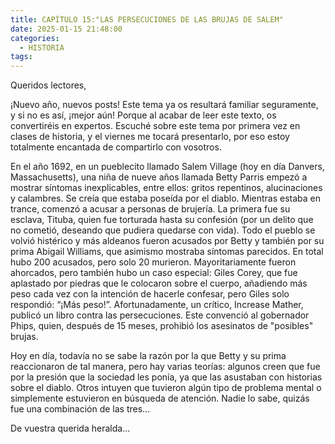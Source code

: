 ```yaml
---
title: CAPÍTULO 15:"LAS PERSECUCIONES DE LAS BRUJAS DE SALEM"
date: 2025-01-15 21:48:00
categories: 
  - HISTORIA
tags:
---
```


Queridos lectores,

¡Nuevo año, nuevos posts! Este tema ya os resultará familiar seguramente, y si no es así, ¡mejor aún! Porque al acabar de leer este texto, os convertiréis en expertos. Escuché sobre este tema por primera vez en clases de historia, y el viernes me tocará presentarlo, por eso estoy totalmente encantada de compartirlo con vosotros.

En el año 1692, en un pueblecito llamado Salem Village (hoy en día Danvers, Massachusetts), una niña de nueve años llamada Betty Parris empezó a mostrar síntomas inexplicables, entre ellos: gritos repentinos, alucinaciones y calambres. Se creía que estaba poseída por el diablo. Mientras estaba en trance, comenzó a acusar a personas de brujería. La primera fue su esclava, Tituba, quien fue torturada hasta su confesión (por un delito que no cometió, deseando que pudiera quedarse con vida). Todo el pueblo se volvió histérico y más aldeanos fueron acusados por Betty y también por su prima Abigail Williams, que asimismo mostraba síntomas parecidos. En total hubo 200 acusados, pero solo 20 murieron. Mayoritariamente fueron ahorcados, pero también hubo un caso especial: Giles Corey, que fue aplastado por piedras que le colocaron sobre el cuerpo, añadiendo más peso cada vez con la intención de hacerle confesar, pero Giles solo respondió: “¡Más peso!”. Afortunadamente, un crítico, Increase Mather, publicó un libro contra las persecuciones. Este convenció al gobernador Phips, quien, después de 15 meses, prohibió los asesinatos de "posibles" brujas.

Hoy en día, todavía no se sabe la razón por la que Betty y su prima reaccionaron de tal manera, pero hay varias teorías: algunos creen que fue por la presión que la sociedad les ponía, ya que las asustaban con historias sobre el diablo. Otros intuyen que tuvieron algún tipo de problema mental o simplemente estuvieron en búsqueda de atención. Nadie lo sabe, quizás fue una combinación de las tres...

De vuestra querida heralda...

